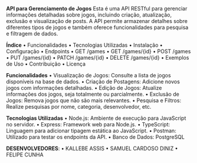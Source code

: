 **API para Gerenciamento de Jogos**
Esta é uma API RESTful para gerenciar informações detalhadas sobre jogos, incluindo criação, atualização, exclusão e visualização de posts. A API permite armazenar detalhes sobre diferentes tipos de jogos e também oferece funcionalidades para pesquisa e filtragem de dados.

**Índice**
  •  Funcionalidades
  •  Tecnologias Utilizadas
  •  Instalação
  •  Configuração
  •  Endpoints
  •  GET /games
  •  GET /games/{id}
  •  POST /games
  •  PUT /games/{id}
  •  PATCH /games/{id}
  •  DELETE /games/{id}
  •  Exemplos de Uso
  •  Contribuição
  •  Licença

**Funcionalidades**
  •  Visualização de Jogos: Consulte a lista de jogos disponíveis na base de dados.
  •  Criação de Postagens: Adicione novos jogos com informações detalhadas.
  •  Edição de Jogos: Atualize informações dos jogos, seja totalmente ou parcialmente.
  •  Exclusão de Jogos: Remova jogos que não são mais relevantes.
  •  Pesquisa e Filtros: Realize pesquisas por nome, categoria, desenvolvedor, etc.

**Tecnologias Utilizadas**
  •  Node.js: Ambiente de execução para JavaScript no servidor.
  •  Express: Framework web para Node.js.
  •  TypeScript: Linguagem para adicionar tipagem estática ao JavaScript.
  •  Postman: Utilizado para testar os endpoints da API.
  •  Banco de Dados: PostgreSQL

**DESENVOLVEDORES**:
  • KALLEBE ASSIS
  • SAMUEL CARDOSO DINIZ
  • FELIPE CUNHA

